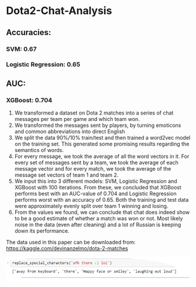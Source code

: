 # Dota2-Chat-Analysis

## Accuracies:

### SVM: 0.67
### Logistic Regression: 0.65

## AUC:

### XGBoost: 0.704

1. We transformed a dataset on Dota 2 matches into a series of chat messages per team per game and which team won.
2. We transformed the messages sent by players, by turning emoticons and common abbreviations into direct English
3. We split the data 90%/10% train/test and then trained a word2vec model on the training set. This generated some promising results regarding the semantics of words.
4. For every message, we took the average of all the word vectors in it. For every set of messages sent by a team, we took the average of each message vector and for every match, we took the average of the message set vectors of team 1 and team 2.
5. We input this into 3 different models: SVM, Logistic Regression and XGBoost with 100 iterations. From these, we concluded that XGBoost performs best with an AUC-value of 0.704 and Logistic Regression performs worst with an accuracy of 0.65. Both the training and test data were approximately evenly split over team 1 winning and losing.
6. From the values we found, we can conclude that chat does indeed show to be a good estimate of whether a match was won or not. Most likely noise in the data (even after cleaning) and a lot of Russian is keeping down its performance.

The data used in this paper can be downloaded from:
https://kaggle.com/devinanzelmo/dota-2-matches

![alt text](https://raw.githubusercontent.com/FrederickWillem/Dota2-Chat-Analysis/master/data/test.png)
